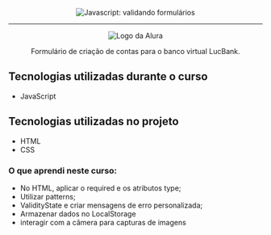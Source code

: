 <p align="center"> <img src="https://imgur.com/mIBmcEL.png" alt="Javascript: validando formulários"> </p>

<hr>

<p align="center"> <img src="https://github.com/MonicaHillman/aluraplay-requisicoes/blob/main/img/logo.png" alt="Logo da Alura"> </p>
<p align="center">Formulário de criação de contas para o banco virtual LucBank.</p>

## Tecnologias utilizadas durante o curso
* JavaScript

## Tecnologias utilizadas no projeto
* HTML
* CSS

### O que aprendi neste curso: 

* No HTML, aplicar o required e os atributos type;
* Utilizar patterns;
* ValidityState e criar mensagens de erro personalizada;
* Armazenar dados no LocalStorage
* interagir com a câmera para capturas de imagens
